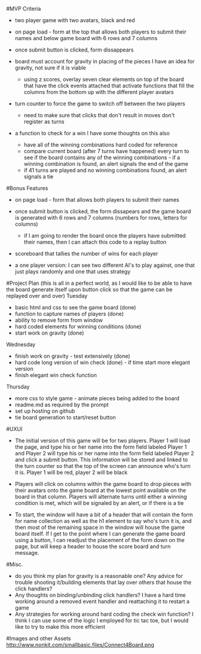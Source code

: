 #MVP Criteria

- two player game with two avatars, black and red 

- on page load - form at the top that allows both players to submit their names and below game board with 6 rows and 7 columns
- once submit button is clicked, form dissappears 

- board must account for gravity in placing of the pieces
  I have an idea for gravity, not sure if it is viable
  - using z scores, overlay seven clear elements on top of the board that have the click events attached that activate functions that fill the columns from the bottom up with the different player avatars

- turn counter to force the game to switch off between the two players
  - need to make sure that clicks that don't result in moves don't register as turns

- a function to check for a win
  I have some thoughts on this also
  - have all of the winning combinations hard coded for reference
  - compare current board (after 7 turns have happened) every turn to see if the board contains any of the winning combinations - if a winning combination is found, an alert signals the end of the game
  - if 41 turns are played and no winning combinations found, an alert signals a tie

#Bonus Features
- on page load - form that allows both players to submit their names

- once submit button is clicked, the form dissapears and the game board is generated with 6 rows and 7 columns (numbers for rows, letters for columns)
  - if I am going to render the board once the players have submitted their names, then I can attach this code to a replay button

- scoreboard that tallies the number of wins for each player

- a one player version: I can see two different AI's to play against, one that just plays randomly and one that uses strategy

#Project Plan
(this is all in a perfect world, as I would like to be able to have the board generate itself upon button click so that the game can be replayed over and over)
Tuesday
- basic html and css to see the game board (done)
- function to capture names of players (done)
- ability to remove form from window
- hard coded elements for winning conditions (done)
- start work on gravity (done)

Wednesday
- finish work on gravity - test extensively (done)
- hard code long version of win check (done) - if time start more elegant version
- finish elegant win check function

Thursday
- more css to style game - animate pieces being added to the board
- readme.md as required by the prompt
- set up hosting on github
- tie board generation to start/reset button

#UXUI
- The initial version of this game will be for two players. Player 1 will load the page, and type his or her name into the form field labeled Player 1 and Player 2 will type his or her name into the form field labeled Player 2 and click a submit button. This information will be stored and linked to the turn counter so that the top of the screen can announce who's turn it is. Player 1 will be red, player 2 will be black
- Players will click on columns within the game board to drop pieces with their avatars onto the game board at the lowest point available on the board in that column. Players will alternate turns until either a winning condition is met, which will be signaled by an alert, or if there is a tie

- To start, the window will have a bit of a header that will contain the form for name collection as well as the h1 element to say who's turn it is, and then most of the remaining space in the window will house the game board itself. If I get to the point where I can generate the game board using a button, I can readjust the placement of the form down on the page, but will keep a header to house the score board and turn message.

#Misc.
- do you think my plan for gravity is a reasonable one? Any advice for trouble shooting it/building elements that lay over others that house the click handlers?
- Any thoughts on binding/unbinding click handlers? I have a hard time working around a removed event handler and reattaching it to restart a game
- Any strategies for working around hard coding the check win function? I think I can use some of the logic I employed for tic tac toe, but I would like to try to make this more efficient

#Images and other Assets
http://www.nonkit.com/smallbasic.files/Connect4Board.png

